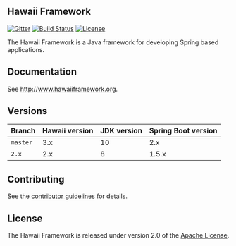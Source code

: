 ## Hawaii Framework

[![Gitter](https://badges.gitter.im/hawaiifw/hawaii-framework.svg)](https://gitter.im/hawaiifw/hawaii-framework?utm_source=badge&utm_medium=badge&utm_campaign=pr-badge)
[![Build Status](https://travis-ci.org/hawaiifw/hawaii-framework.svg?branch=master)](https://travis-ci.org/hawaiifw/hawaii-framework)
[![License](https://img.shields.io/badge/License-Apache%202.0-blue.svg)](https://opensource.org/licenses/Apache-2.0)

The Hawaii Framework is a Java framework for developing Spring based applications.


## Documentation

See http://www.hawaiiframework.org.


## Versions

Branch   | Hawaii version | JDK version | Spring Boot version
-------- | -------------- | ----------- | -------------------
`master` | 3.x            | 10          | 2.x
`2.x`    | 2.x            | 8           | 1.5.x


## Contributing

See the [contributor guidelines][] for details.


## License
The Hawaii Framework is released under version 2.0 of the [Apache License][].


[contributor guidelines]: https://github.com/hawaiifw/hawaii-framework/blob/master/CONTRIBUTING.md
[Apache License]: http://www.apache.org/licenses/LICENSE-2.0
